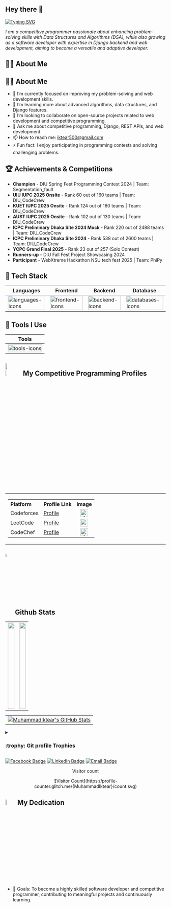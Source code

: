 <div class="banner">
  <h2>Hey there 👋</h2>
</div>

<div class="typing-container">
  <a href="https://git.io/typing-svg">
    <img src="https://readme-typing-svg.demolab.com?font=Fira+Code&pause=1000&color=32B6FF&width=350&lines=Competitive+Programmer;Django+Backend+Developer;Web+Developer;Problem+Solver" alt="Typing SVG" />
  </a>
</div>

<div class="content">
<p><em>I am a competitive programmer passionate about enhancing problem-solving skills with Data Structures and Algorithms (DSA), while also growing as a software developer with expertise in Django backend and web development, aiming to become a versatile and adaptive developer.</em></p>

<h2>👨‍💻 About Me</h2>

## 👨‍💻 About Me

- 🔭 I’m currently focused on improving my problem-solving and web development skills.
- 🌱 I’m learning more about advanced algorithms, data structures, and Django features.
- 👯 I’m looking to collaborate on open-source projects related to web development and competitive programming.
- 💬 Ask me about competitive programming, Django, REST APIs, and web development.
- 📫 How to reach me: [iktear500@gmail.com](mailto:iktear500@gmail.com)
- ⚡ Fun fact: I enjoy participating in programming contests and solving challenging problems.

## 🏆 Achievements & Competitions 

- **Champion** - DIU Spring Fest Programming Contest 2024 | Team: Segmentation_fault
- **UIU IUPC 2025 Onsite** - Rank 60 out of 160 teams | Team: DIU_CodeCrew
- **KUET IUPC 2025 Onsite** - Rank 124 out of 160 teams | Team: DIU_CodeCrew
- **AUST IUPC 2025 Onsite** - Rank 102 out of 130 teams | Team: DIU_CodeCrew
- **ICPC Preliminary Dhaka Site 2024 Mock** - Rank 220 out of 2488 teams | Team: DIU_CodeCrew
- **ICPC Preliminary Dhaka Site 2024** - Rank 538 out of 2600 teams | Team: DIU_CodeCrew
- **YCPC Grand Final 2025** - Rank 23 out of 257 (Solo Contest)
- **Runners-up** - DIU Fall Fest Project Showcasing 2024
- **Participant** - WebXtreme Hackathon NSU tech fest 2025 | Team: PhiPy

## 🔹 Tech Stack

| **Languages** | **Frontend** | **Backend** | **Database** |
|---------------------------|--------------|-------------|--------------|
| <img src="https://skillicons.dev/icons?i=c,cpp,python,java,javascript" alt="languages-icons" style="width: 100%;"/> | <img src="https://skillicons.dev/icons?i=html,css,bootstrap" alt="frontend-icons" style="width: 100%;"/> | <img src="https://skillicons.dev/icons?i=django" alt="backend-icons" style="width: 100%;"/> | <img src="https://skillicons.dev/icons?i=mysql,sqlite" alt="databases-icons" style="width: 100%;"/> |

## 🔹 Tools I Use

| **Tools** |
|-----------|
| <img src="https://skillicons.dev/icons?i=git,github,vscode,postman" alt="tools-icons" style="width: 100%;"/> |

## <img src="https://media4.giphy.com/media/dMLmQfCO7lCA2gX3tw/giphy.gif?cid=ecf05e47ak6mwfu812269zzr8ydv529109qzpb8rszwnja9e&rid=giphy.gif&ct=s" width=10%> My Competitive Programming Profiles

<table width="100%">
  <tr>
    <td width="33%" valign="top" align="center">
      <table width="100%">
        <tr>
          <th align="left">Platform</th>
          <th align="left">Profile Link</th>
          <th align="center">Image</th>
        </tr>
        <tr>
          <td>Codeforces</td>
          <td><a href="https://codeforces.com/profile/Iktear">Profile</a></td>
          <td align="center">
            <a href="https://codeforces.com/profile/your_profile">
              <img src="https://i.ibb.co/bmz0Z6C/Untitled-design-removebg-preview.png" alt="Codeforces" width="24" />
            </a>
          </td>
        </tr>
        <tr>
          <td>LeetCode</td>
          <td><a href="https://leetcode.com/your_profile/">Profile</a></td>
          <td align="center">
            <a href="https://leetcode.com/u/iktear500/">
              <img src="https://i.ibb.co/PrNnHzz/Untitled-design-2-removebg-preview.png" alt="LeetCode" width="24" />
            </a>
          </td>
        </tr>
        <tr>
          <td>CodeChef</td>
          <td><a href="https://www.codechef.com/users/iktear1">Profile</a></td>
          <td align="center">
            <a href="https://www.codechef.com/users/your_profile">
              <img src="https://i.ibb.co/bbWxB0s/Untitled-design-4-removebg-preview.png" alt="CodeChef" width="24" />
            </a>
          </td>
        </tr>
      </table>
    </td>
  </tr>
</table>

## <img src="https://media1.giphy.com/media/v1.Y2lkPTc5MGI3NjExYzFhYzJkMmQ2MWQ3ZGY3MDhjZTE3MDI2Mzk3NzE1OWQyZTRlMmYwMCZjdD1z/iY8CRBdQXODJSCERIr/giphy.gif" width=5% valign="bottom"> Github Stats

<table align="center">
  <tr>
    <td align="center">
      <img src="http://github-profile-summary-cards.vercel.app/api/cards/repos-per-language?username=MuhammadIktear&theme=blueberry" height="270px" width="100%">
    </td>
    <td align="center">
      <img src="https://github-readme-stats.vercel.app/api/top-langs/?username=MuhammadIktear&theme=blueberry&show_icons=true&hide_border=true&layout=compact" height="270px" width="100%">
    </td>
  </tr>
</table>

<table align="center">
  <tr>
    <td align="center">
      <a href="">
        <img alt="MuhammadIktear's GitHub Stats" src="https://awesome-github-stats.azurewebsites.net/user-stats/MuhammadIktear?cardType=level&theme=blueberry&preferLogin=true&hide_border=false" />
      </a>
    </td>
  </tr>
</table>

<details><summary> <h3> :trophy: Git profile Trophies </h3></summary>
  <p align="center">
    <a href="https://github.com/ryo-ma/github-profile-trophy">
      <img src="https://github-profile-trophy.vercel.app/?username=MuhammadIktear&layout=compact&theme=tokyonight&column=4&margin-w=15&margin-h=15" alt="MuhammadIktear" />
    </a>
  </p>
</details>

[![Facebook Badge](https://img.shields.io/badge/Facebook-1877F2?style=for-the-badge&logo=facebook&logoColor=white)](https://www.facebook.com/md.iktear.52/) [![LinkedIn Badge](https://img.shields.io/badge/LinkedIn-0077B5?style=for-the-badge&logo=linkedin&logoColor=white)](https://www.linkedin.com/in/muhammad-iktear-5621b6218/) [![Email Badge](https://img.shields.io/badge/Gmail-D14836?style=for-the-badge&logo=gmail&logoColor=white)](mailto:iktear500@gmail.com)

<div align="center">
  <p>Visitor count</p>
  ![Visitor Count](https://profile-counter.glitch.me/{MuhammadIktear}/count.svg)
</div>

## <img src = "https://i.pinimg.com/originals/3f/7e/4e/3f7e4eff7c96e9fe4b8b4b1ff3f7bdb5.gif" width = 6.5%> My Dedication

- 🥅 Goals: To become a highly skilled software developer and competitive programmer, contributing to meaningful projects and continuously learning.

